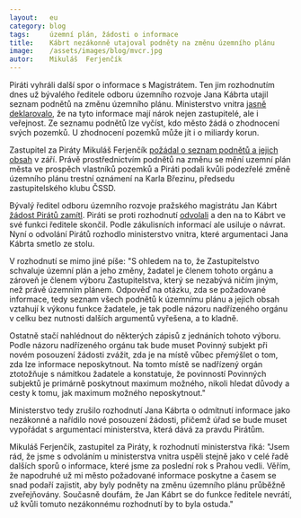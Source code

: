 ```yaml
---
layout:   eu
category: blog
tags:     územní plán, žádosti o informace
title:    Kábrt nezákonně utajoval podněty na změnu územního plánu
image:    /assets/images/blog/mvcr.jpg
autor:    Mikuláš  Ferjenčík
---
```


Piráti vyhráli další spor o informace s Magistrátem. Ten jim rozhodnutím dnes už bývalého ředitele odboru územního rozvoje Jana Kábrta utajil seznam podnětů na změnu územního plánu. Ministerstvo vnitra [jasně deklarovalo](http://redir.netcentrum.cz/?noaudit&url=https%3A%2F%2Fgithub%2Ecom%2Fpirati%2Dcz%2FKlubPraha%2Fblob%2Fmaster%2Fspisy%2F2015%2F130%2Dtabulka%2Dpodnetu%2F5%2Drozhodnut%2Dmvcr%2Frozhodnuti%2Do%2Dodvolani%2Epdf), že na tyto informace mají nárok nejen zastupitelé, ale i veřejnost. Ze seznamu podnětů lze vyčíst, kdo město žádá o zhodnocení svých pozemků. U zhodnocení pozemků může jít i o miliardy korun.

Zastupitel za Piráty Mikuláš Ferjenčík [požádal o seznam podnětů a jejich obsah](http://redir.netcentrum.cz/?noaudit&url=https%3A%2F%2Fgithub%2Ecom%2Fpirati%2Dcz%2FKlubPraha%2Fblob%2Fmaster%2Fspisy%2F2015%2F130%2Dtabulka%2Dpodnetu%2F1%2Dzadost%2Fmain%2Epdf) v září. Právě prostřednictvím podnětů na změnu se mění uzemní plán města ve prospěch vlastníků pozemků a Piráti podali kvůli podezřelé změně územního plánu trestní oznámení na Karla Březinu, předsedu zastupitelského klubu ČSSD. 

Bývalý ředitel odboru územního rozvoje pražského magistrátu Jan Kábrt [žádost Pirátů zamítl](http://redir.netcentrum.cz/?noaudit&url=https%3A%2F%2Fgithub%2Ecom%2Fpirati%2Dcz%2FKlubPraha%2Fblob%2Fmaster%2Fspisy%2F2015%2F130%2Dtabulka%2Dpodnetu%2F2%2Dodmitnuti%2Fodmitnuti%2Epdf). Piráti se proti rozhodnutí [odvolali](http://redir.netcentrum.cz/?noaudit&url=https%3A%2F%2Fgithub%2Ecom%2Fpirati%2Dcz%2FKlubPraha%2Fblob%2Fmaster%2Fspisy%2F2015%2F130%2Dtabulka%2Dpodnetu%2F3%2Dodvolani%2Fmain%2Epdf) a den na to Kábrt ve své funkci ředitele skončil. Podle zákulisních informací ale usiluje o návrat. Nyní o odvolání Pirátů rozhodlo ministerstvo vnitra, které argumentaci Jana Kábrta smetlo ze stolu.

V rozhodnutí se mimo jiné píše: "S ohledem na to, že Zastupitelstvo schvaluje územní plán a jeho změny, žadatel je členem tohoto orgánu a zároveň je členem výboru Zastupitelstva, který se nezabývá ničím jiným, než právě územním plánem. Odpověď na otázku, zda se požadované informace, tedy seznam všech podnětů k územnímu plánu a jejich obsah vztahují k výkonu funkce žadatele, je tak podle názoru nadřízeného orgánu v celku bez nutnosti dalších argumentů vyřešena, a to kladně.

Ostatně stačí nahlédnout do některých zápisů z jednáních tohoto výboru. Podle názoru nadřízeného orgánu tak
bude muset Povinný subjekt při novém posouzení žádosti zvážit, zda je na místě vůbec přemýšlet o tom, zda lze informace neposkytnout. Na tomto místě se nadřízený orgán ztotožňuje s námitkou žadatele a konstatuje, že povinností Povinných subjektů je primárně poskytnout maximum možného, nikoli hledat důvody a cesty k tomu, jak maximum možného neposkytnout."

Ministerstvo tedy zrušilo rozhodnutí Jana Kábrta o odmítnutí informace jako nezákonné a nařídilo nové posouzení žádosti, přičemž úřad se bude muset vypořádat s argumentací ministerstva, která dává za pravdu Pirátům.

Mikuláš Ferjenčík, zastupitel za Piráty, k rozhodnutí ministerstva říká: "Jsem rád, že jsme s odvoláním u ministerstva vnitra uspěli stejně jako v celé řadě dalších sporů o informace, které jsme za poslední rok s Prahou vedli. Věřím, že napodruhé už mi město požadované informace poskytne a časem se snad podaří zajistit, aby byly podněty na změnu územního plánu průběžně zveřejňovány. Současně doufám, že Jan Kábrt se do funkce ředitele nevrátí, už kvůli tomuto nezákonnému rozhodnutí by to byla ostuda."